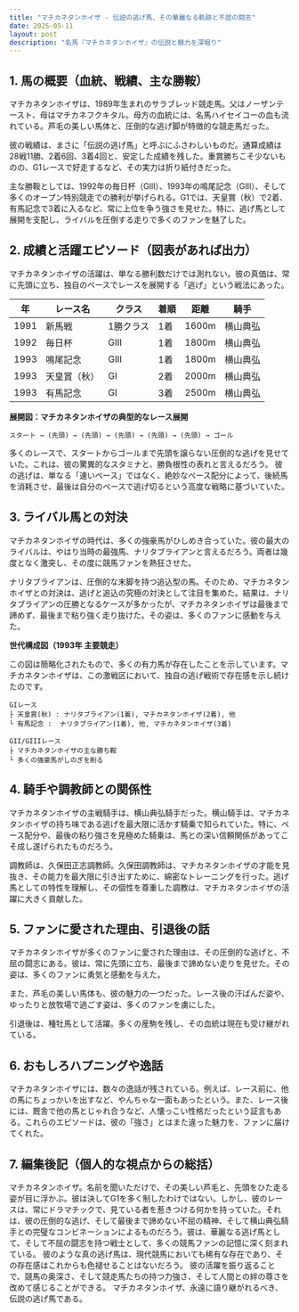 ```yaml
---
title: "マチカネタンホイザ - 伝説の逃げ馬、その華麗なる軌跡と不屈の闘志"
date: 2025-05-11
layout: post
description: "名馬『マチカネタンホイザ』の伝説と魅力を深堀り"
---
```


## 1. 馬の概要（血統、戦績、主な勝鞍）

マチカネタンホイザは、1989年生まれのサラブレッド競走馬。父はノーザンテースト、母はマチカネフクキタル。母方の血統には、名馬ハイセイコーの血も流れている。芦毛の美しい馬体と、圧倒的な逃げ脚が特徴的な競走馬だった。

彼の戦績は、まさに「伝説の逃げ馬」と呼ぶにふさわしいものだ。通算成績は28戦11勝、2着6回、3着4回と、安定した成績を残した。重賞勝ちこそ少ないものの、G1レースで好走するなど、その実力は折り紙付きだった。

主な勝鞍としては、1992年の毎日杯（GIII）、1993年の鳴尾記念（GIII）、そして多くのオープン特別競走での勝利が挙げられる。G1では、天皇賞（秋）で2着、有馬記念で3着に入るなど、常に上位を争う強さを見せた。特に、逃げ馬として展開を支配し、ライバルを圧倒する走りで多くのファンを魅了した。


## 2. 成績と活躍エピソード（図表があれば出力）

マチカネタンホイザの活躍は、単なる勝利数だけでは測れない。彼の真価は、常に先頭に立ち、独自のペースでレースを展開する「逃げ」という戦法にあった。

| 年 | レース名 | クラス | 着順 | 距離 | 騎手 |
|---|---|---|---|---|---|
| 1991 | 新馬戦 | 1勝クラス | 1着 | 1600m | 横山典弘 |
| 1992 | 毎日杯 | GIII | 1着 | 1800m | 横山典弘 |
| 1993 | 鳴尾記念 | GIII | 1着 | 1800m | 横山典弘 |
| 1993 | 天皇賞（秋） | GI | 2着 | 2000m | 横山典弘 |
| 1993 | 有馬記念 | GI | 3着 | 2500m | 横山典弘 |


**展開図：マチカネタンホイザの典型的なレース展開**

```
スタート → (先頭) → (先頭) → (先頭) → (先頭) → (先頭) → ゴール
```

多くのレースで、スタートからゴールまで先頭を譲らない圧倒的な逃げを見せていた。これは、彼の驚異的なスタミナと、勝負根性の表れと言えるだろう。  彼の逃げは、単なる「速いペース」ではなく、絶妙なペース配分によって、後続馬を消耗させ、最後は自分のペースで逃げ切るという高度な戦略に基づいていた。


## 3. ライバル馬との対決

マチカネタンホイザの時代は、多くの強豪馬がひしめき合っていた。彼の最大のライバルは、やはり当時の最強馬、ナリタブライアンと言えるだろう。両者は幾度となく激突し、その度に競馬ファンを熱狂させた。

ナリタブライアンは、圧倒的な末脚を持つ追込型の馬。そのため、マチカネタンホイザとの対決は、逃げと追込の究極の対決として注目を集めた。結果は、ナリタブライアンの圧勝となるケースが多かったが、マチカネタンホイザは最後まで諦めず、最後まで粘り強く走り抜けた。その姿は、多くのファンに感動を与えた。


**世代構成図（1993年 主要競走）**

この図は簡略化されたもので、多くの有力馬が存在したことを示しています。マチカネタンホイザは、この激戦区において、独自の逃げ戦術で存在感を示し続けたのです。

```
GIレース
├ 天皇賞(秋) : ナリタブライアン(1着), マチカネタンホイザ(2着), 他
└ 有馬記念 :  ナリタブライアン(1着), 他, マチカネタンホイザ(3着)

GII/GIIIレース
├ マチカネタンホイザの主な勝ち鞍
└ 多くの強豪馬がしのぎを削る
```


## 4. 騎手や調教師との関係性

マチカネタンホイザの主戦騎手は、横山典弘騎手だった。横山騎手は、マチカネタンホイザの持ち味である逃げを最大限に活かす騎乗で知られていた。特に、ペース配分や、最後の粘り強さを見極めた騎乗は、馬との深い信頼関係があってこそ成し遂げられたものだろう。

調教師は、久保田正志調教師。久保田調教師は、マチカネタンホイザの才能を見抜き、その能力を最大限に引き出すために、綿密なトレーニングを行った。逃げ馬としての特性を理解し、その個性を尊重した調教は、マチカネタンホイザの活躍に大きく貢献した。


## 5. ファンに愛された理由、引退後の話

マチカネタンホイザが多くのファンに愛された理由は、その圧倒的な逃げと、不屈の闘志にある。彼は、常に先頭に立ち、最後まで諦めない走りを見せた。その姿は、多くのファンに勇気と感動を与えた。

また、芦毛の美しい馬体も、彼の魅力の一つだった。レース後の汗ばんだ姿や、ゆったりと放牧場で過ごす姿は、多くのファンを虜にした。

引退後は、種牡馬として活躍。多くの産駒を残し、その血統は現在も受け継がれている。


## 6. おもしろハプニングや逸話

マチカネタンホイザには、数々の逸話が残されている。例えば、レース前に、他の馬にちょっかいを出すなど、やんちゃな一面もあったという。また、レース後には、厩舎で他の馬とじゃれ合うなど、人懐っこい性格だったという証言もある。これらのエピソードは、彼の「強さ」とはまた違った魅力を、ファンに届けてくれた。


## 7. 編集後記（個人的な視点からの総括）

マチカネタンホイザ。名前を聞いただけで、その美しい芦毛と、先頭をひた走る姿が目に浮かぶ。彼は決してG1を多く制したわけではない。しかし、彼のレースは、常にドラマチックで、見ている者を惹きつける何かを持っていた。それは、彼の圧倒的な逃げ、そして最後まで諦めない不屈の精神、そして横山典弘騎手との完璧なコンビネーションによるものだろう。彼は、華麗なる逃げ馬として、そして不屈の闘志を持つ戦士として、多くの競馬ファンの記憶に深く刻まれている。  彼のような真の逃げ馬は、現代競馬においても稀有な存在であり、その存在感はこれからも色褪せることはないだろう。  彼の活躍を振り返ることで、競馬の奥深さ、そして競走馬たちの持つ力強さ、そして人間との絆の尊さを改めて感じることができる。  マチカネタンホイザ、永遠に語り継がれるべき、伝説の逃げ馬である。
